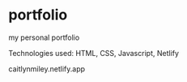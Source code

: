 # portfolio
my personal portfolio

Technologies used:
HTML, CSS, Javascript, Netlify


caitlynmiley.netlify.app
